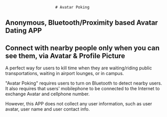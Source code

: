                          # Avatar Poking
## Anonymous, Bluetooth/Proximity based Avatar Dating APP
## Connect with nearby people only when you can see them, via Avatar & Profile Picture
A perfect way for users to kill time when they are waiting/riding public transportations, waiting in airport lounges, or in campus.

"Avatar Poking" requires users to turn on Bluetooth to detect nearby users. It also requires that users' mobilephone to be connected to the Internet to exchange Avatar and cellphone number.

However, this APP does not collect any user information, such as user avatar, user name and user contact info.
